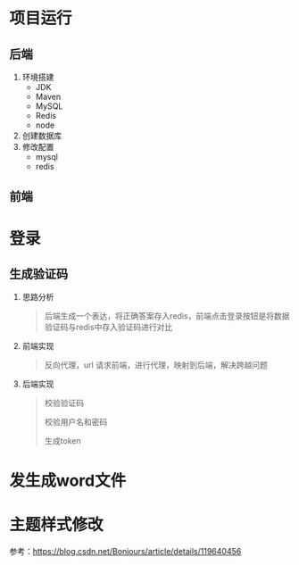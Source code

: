 # 项目运行

## 后端

1. 环境搭建
   * JDK
   * Maven
   * MySQL
   * Redis
   * node
2. 创建数据库
3. 修改配置
   * mysql
   * redis

## 前端

# 登录

## 生成验证码

1. 思路分析

   > 后端生成一个表达，将正确答案存入redis，前端点击登录按钮是将数据验证码与redis中存入验证码进行对比

2. 前端实现

   > 反向代理，url 请求前端，进行代理，映射到后端，解决跨越问题

3. 后端实现

   > 校验验证码
   >
   > 校验用户名和密码
   >
   > 生成token

# 发生成word文件

# 主题样式修改

参考：https://blog.csdn.net/Bonjours/article/details/119640456